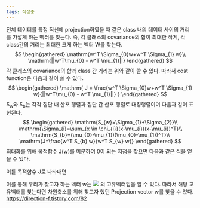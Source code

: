 ```yaml
---
tags: 작성중
---
```


전체 데이터를 특정 직선에 projection하였을 때 같은 class 내의 데이터 사이의 거리를 가깝게 하는 벡터를 찾는다. 즉, 각 클래스의 covariance의 합이 최대한 작게, 각 class간의 거리는 최대한 크게 하는 벡터 W를 찾는다.
$$
\begin{gathered}
\mathrm{w^T \Sigma_{0}w+w^T \Sigma_{1} w}\\
\mathrm{||w^T\mu_{0} - w^T \mu_{1}||}
\end{gathered}
$$
각 클래스의 covariance의 합과 class 간 거리는 위와 같이 쓸 수 있다. 따라서 cost function은 다음과 같이 쓸 수 있다.
$$
\begin{gathered}
\mathrm{
J = \frac{w^T \Sigma_{0}w+w^T \Sigma_{1} w}{||w^T\mu_{0} - w^T \mu_{1}||}
}
\end{gathered}
$$
$\mathrm{S_{w}}$와 $\mathrm{S_{b}}$는 각각 집단 내 산포 행렬과 집단 간 산포 행렬로 대칭행렬이며 다음과 같이 표현된다.
$$
\begin{gathered}
\mathrm{S_{w}=\Sigma_{1}+\Sigma_{2}}\\
\mathrm{\Sigma_{i}=\sum_{x \in \chi_{i}}(x-\mu_{i})(x-\mu_{i})^T}\\
\mathrm{S_{b}=(\mu_{0}-\mu_{1})(\mu_{0}-\mu_{1})^T}\\
\mathrm{J=\frac{w^T S_{b} w}{w^T S_{w} w}}
\end{gathered}
$$
최대화를 위해 목적함수 J(w)를 미분하여 0이 되는 지점을 찾으면 다음과 같은 식을 얻을 수 있다.

이를 목적함수 J로 나타내면

이를 통해 우리가 찾고자 하는 벡터 w는 ![](file:///C:\Users\jihun\AppData\Local\Temp\DRW000055b43f05.gif) 의 고유벡터임을 알 수 있다. 따라서 해당 고유벡터를 찾는다면 차원축소를 위해 찾고자 했던 Projection vector w를 찾을 수 있다.
https://direction-f.tistory.com/82